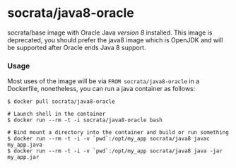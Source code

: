 socrata/java8-oracle
============

socrata/base image with Oracle Java *version 8* installed.  This image is deprecated,
you should prefer the java8 image which is OpenJDK and will be supported after Oracle ends
Java 8 support.

### Usage

Most uses of the image will be via `FROM socrata/java8-oracle` in a Dockerfile, nonetheless, you can run a java container as follows:

    $ docker pull socrata/java8-oracle

    # Launch shell in the container
    $ docker run --rm -t -i socrata/java8-oracle bash

    # Bind mount a directory into the container and build or run something
    $ docker run --rm -t -i -v `pwd`:/opt/my_app socrata/java8 javac my_app.java
    $ docker run --rm -t -i -v `pwd`:/opt/my_app socrata/java8 java -jar my_app.jar
